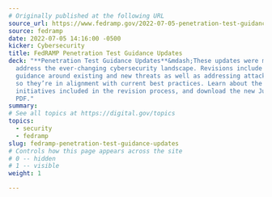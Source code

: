 ```yaml
---
# Originally published at the following URL
source_url: https://www.fedramp.gov/2022-07-05-penetration-test-guidance/
source: fedramp
date: 2022-07-05 14:16:00 -0500
kicker: Cybersecurity
title: FedRAMP Penetration Test Guidance Updates
deck: "**Penetration Test Guidance Updates**&mdash;These updates were made to
  address the ever-changing cybersecurity landscape. Revisions include updated
  guidance around existing and new threats as well as addressing attack vectors
  so they’re in alignment with current best practices. Learn about the four
  initiatives included in the revision process, and download the new June 2022
  PDF."
summary: 
# See all topics at https://digital.gov/topics
topics:
  - security
  - fedramp
slug: fedramp-penetration-test-guidance-updates
# Controls how this page appears across the site
# 0 -- hidden
# 1 -- visible
weight: 1

---
```

